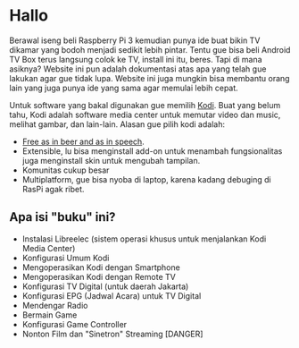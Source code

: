 # Hallo

Berawal iseng beli Raspberry Pi 3 kemudian punya ide buat bikin TV dikamar yang bodoh menjadi sedikit lebih pintar. Tentu gue bisa beli Android TV Box terus langsung colok ke TV, install ini itu, beres. Tapi di mana asiknya? Website ini pun adalah dokumentasi atas apa yang telah gue lakukan agar gue tidak lupa.  Website ini juga mungkin bisa membantu orang lain yang juga punya ide yang sama agar memulai lebih cepat.

Untuk software yang bakal digunakan gue memilih [Kodi](https://kodi.tv/ "Open Source Home Theather Software"). Buat yang belum tahu, Kodi adalah software media center untuk memutar video dan music, melihat gambar, dan lain-lain. Alasan gue pilih kodi adalah:

* [Free as in beer and as in speech](https://en.wikipedia.org/wiki/Gratis_versus_libre#.22Free_beer.22_vs_.22free_speech.22_distinction).
* Extensible, lu bisa menginstall add-on untuk menambah fungsionalitas juga menginstall  skin untuk mengubah tampilan.
* Komunitas cukup besar
* Multiplatform, gue bisa nyoba di laptop, karena kadang debuging di RasPi agak ribet.

## Apa isi "buku" ini?

* Instalasi Libreelec \(sistem operasi khusus untuk menjalankan Kodi Media Center\)
* Konfigurasi Umum Kodi
* Mengoperasikan Kodi dengan Smartphone
* Mengoperasikan Kodi dengan Remote TV
* Konfigurasi TV Digital \(untuk daerah Jakarta\)
* Konfigurasi EPG \(Jadwal Acara\) untuk TV Digital
* Mendengar Radio
* Bermain Game
* Konfigurasi Game Controller
* Nonton Film dan "Sinetron" Streaming \[DANGER\]



